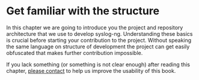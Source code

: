 # Get familiar with the structure

In this chapter we are going to introduce you the project and repository architecture that we use
to develop syslog-ng. Understanding these basics is crucial before starting your contribution 
to the project. Without speaking the same language on structure of development the project can
get easily obfuscated that makes further contribution impossible.

If you lack something (or something is not clear enough) after reading this chapter, 
[please contact](https://waffle.io/balabit/syslog-ng-gitbook) to help us improve the usability of this book.


